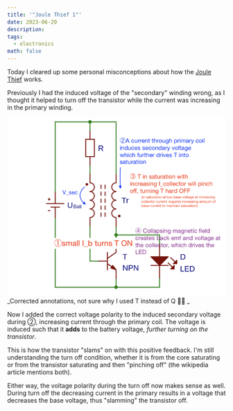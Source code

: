 ```yaml
---
title: '"Joule Thief 1"'
date: 2023-06-20
description: 
tags:
  - electronics
math: false
---
```


Today I cleared up some personal misconceptions about how the [Joule Thief](Joule%20Thief) works. 

Previously I had the induced voltage of the "secondary" winding wrong, as I thought it helped to turn off the transistor while the current was increasing in the primary winding.

![circuit-joule-thief-analysis](attachments/circuit-joule-thief-analysis.jpeg)
_Corrected annotations, not sure why I used T instead of Q 🤷‍♂ _

Now I added the correct voltage polarity to the induced secondary voltage during ②, increasing current through the primary coil. The voltage is induced such that it **adds** to the battery voltage, _further turning on the transistor_. 

This is how the transistor "slams" on with this positive feedback. I'm still understanding the turn off condition, whether it is from the core saturating or from the transistor saturating and then "pinching off" (the wikipedia article mentions both). 

Either way, the voltage polarity during the turn off now makes sense as well. During turn off the decreasing current in the primary results in a voltage that decreases the base voltage, thus "slamming" the transistor off.
